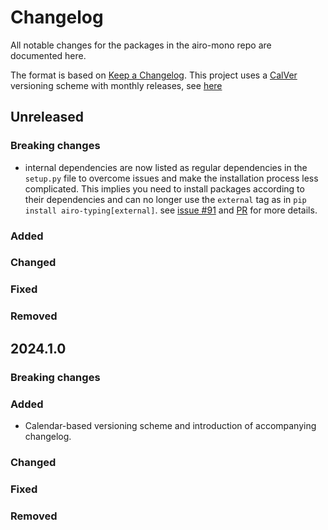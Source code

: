 # Changelog

All notable changes for the packages in the airo-mono repo are documented here.

The format is based on [Keep a Changelog](https://keepachangelog.com/en/1.0.0/).
This project uses a [CalVer](https://calver.org/) versioning scheme with monthly releases, see [here](versioning.md)

## Unreleased

### Breaking changes
 - internal dependencies are now listed as regular dependencies in the `setup.py` file to overcome issues and make the installation process less complicated. This implies you need to install packages according to their dependencies and can no longer use the `external` tag as in `pip install airo-typing[external]`.
 see [issue #91](https://github.com/airo-ugent/airo-mono/issues/91) and
 [PR](https://github.com/airo-ugent/airo-mono/pull/108) for more details.

### Added

### Changed

### Fixed

### Removed

## 2024.1.0

### Breaking changes

### Added
- Calendar-based versioning scheme and introduction of accompanying changelog.

### Changed

### Fixed

### Removed

